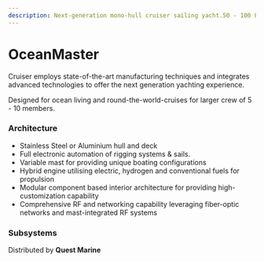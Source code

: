 ```yaml
---
description: Next-generation mono-hull cruiser sailing yacht.50 - 100 Ft +
---
```


# OceanMaster

Cruiser employs state-of-the-art manufacturing techniques and integrates advanced technologies to offer the next generation yachting experience.

Designed for ocean living and round-the-world-cruises for larger crew of 5 - 10 members.

### Architecture

* Stainless Steel or Aluminium hull and deck
* Full electronic automation of rigging systems & sails.
* Variable mast for providing unique boating configurations
* Hybrid engine utilising electric, hydrogen and conventional fuels for propulsion
* Modular component based interior architecture for providing high-customization capability
* Comprehensive RF and networking capability leveraging fiber-optic networks and mast-integrated RF systems

### Subsystems

Distributed by **Quest Marine**

